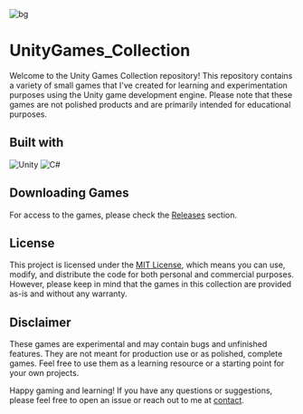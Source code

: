 ![bg](https://github.com/calalalizade/UnityGames_Collection/assets/60787777/65132cd9-9744-4b81-b76d-7d10721719a2)


# UnityGames_Collection

Welcome to the Unity Games Collection repository! This repository contains a variety of small games that I've created for learning and experimentation purposes using the Unity game development engine. Please note that these games are not polished products and are primarily intended for educational purposes.

## Built with 
![Unity](https://img.shields.io/badge/unity-%23000000.svg?style=for-the-badge&logo=unity&logoColor=white)
![C#](https://img.shields.io/badge/c%23-%23239120.svg?style=for-the-badge&logo=c-sharp&logoColor=white)

## Downloading Games

For access to the games, please check the [Releases](https://github.com/calalalizade/UnityGames_Collection/releases) section.

## License

This project is licensed under the [MIT License](LICENSE), which means you can use, modify, and distribute the code for both personal and commercial purposes. However, please keep in mind that the games in this collection are provided as-is and without any warranty.

## Disclaimer

These games are experimental and may contain bugs and unfinished features. They are not meant for production use or as polished, complete games. Feel free to use them as a learning resource or a starting point for your own projects.

Happy gaming and learning! If you have any questions or suggestions, please feel free to open an issue or reach out to me at [contact](mailto:celal.alizade.0000@gmail.com).

